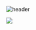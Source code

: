 ![header](https://capsule-render.vercel.app/api?type=wave&color=auto&height=300&section=header&text=Hi%20I'm%20Young%20Ho!&fontSize=90)

<img src="https://img.shields.io/badge/Android-3DDC84?style=flat-square&logo=Android&logoColor=white"/>

<!---
namesace0427/namesace0427 is a ✨ special ✨ repository because its `README.md` (this file) appears on your GitHub profile.
You can click the Preview link to take a look at your changes.
--->
